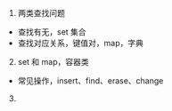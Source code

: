 1. 两类查找问题

- 查找有无，set 集合
- 查找对应关系，键值对，map，字典

2. set 和 map，容器类

- 常见操作，insert、find、erase、change

3. 